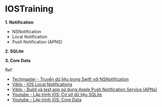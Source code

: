 # IOSTraining
**1. Notification**
+ NSNotification
+ Local Notification
+ Push Notification (APNS)

**2. SQLite**

**3. Core Data**

Ref:
+ [Techmaster - Truyền dữ liệu trong Swift với NSNotification](https://techmaster.vn/posts/34188/truyen-du-lieu-trong-swfit-voi-nsnotification)
+ [Viblo - IOS Local Notifications](https://viblo.asia/p/ios-local-notifications-YAQrMJxEv40E)
+ [Viblo - Build và test app sử dụng Apple Push Notification Service (APNs)](https://viblo.asia/p/build-va-test-app-su-dung-apple-push-notification-service-apns-bWrZneVbKxw)
 + [Youtube - Lập trình iOS: Cơ sở dữ liệu SQLite](https://www.youtube.com/watch?v=xhDo1AekVx4&list=PLzrVYRai0riRb82xM0WPWRVp8lXkY1WKw)
 + [Youtube - Lập trình iOS: Core Data](https://www.youtube.com/watch?v=IVP1NszljPQ&list=PLzrVYRai0riT282k1T3NfZALnZufpQpjP)
